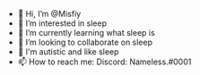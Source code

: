 - 👋 Hi, I’m @Misfiy
- 👀 I’m interested in sleep
- 🌱 I’m currently learning what sleep is
- 💞️ I’m looking to collaborate on sleep
- 🔘 I'm autistic and like sleep
- 📫 How to reach me: Discord: Nameless.#0001

<!---
Misfiy/Misfiy is a ✨ special ✨ repository because its `README.md` (this file) appears on your GitHub profile.
You can click the Preview link to take a look at your changes.
--->
